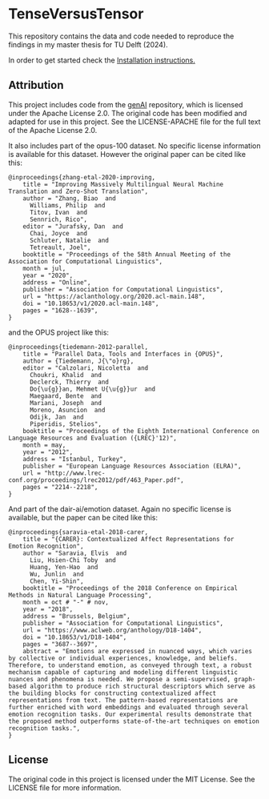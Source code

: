 # TenseVersusTensor

This repository contains the data and code needed to reproduce the findings in my master thesis for TU Delft (2024).

In order to get started check the [Installation instructions.](./INSTALL.md)

## Attribution
This project includes code from the [genAI](https://github.com/rahulunair/genAI/tree/main) repository, which is licensed under the Apache License 2.0. The original code has been modified and adapted for use in this project. See the LICENSE-APACHE file for the full text of the Apache License 2.0.

It also includes part of the opus-100 dataset. No specific license information is available for this dataset. However the original paper can be cited like this:

```
@inproceedings{zhang-etal-2020-improving,
    title = "Improving Massively Multilingual Neural Machine Translation and Zero-Shot Translation",
    author = "Zhang, Biao  and
      Williams, Philip  and
      Titov, Ivan  and
      Sennrich, Rico",
    editor = "Jurafsky, Dan  and
      Chai, Joyce  and
      Schluter, Natalie  and
      Tetreault, Joel",
    booktitle = "Proceedings of the 58th Annual Meeting of the Association for Computational Linguistics",
    month = jul,
    year = "2020",
    address = "Online",
    publisher = "Association for Computational Linguistics",
    url = "https://aclanthology.org/2020.acl-main.148",
    doi = "10.18653/v1/2020.acl-main.148",
    pages = "1628--1639",
}
```

and the OPUS project like this:

```
@inproceedings{tiedemann-2012-parallel,
    title = "Parallel Data, Tools and Interfaces in {OPUS}",
    author = {Tiedemann, J{\"o}rg},
    editor = "Calzolari, Nicoletta  and
      Choukri, Khalid  and
      Declerck, Thierry  and
      Do{\u{g}}an, Mehmet U{\u{g}}ur  and
      Maegaard, Bente  and
      Mariani, Joseph  and
      Moreno, Asuncion  and
      Odijk, Jan  and
      Piperidis, Stelios",
    booktitle = "Proceedings of the Eighth International Conference on Language Resources and Evaluation ({LREC}'12)",
    month = may,
    year = "2012",
    address = "Istanbul, Turkey",
    publisher = "European Language Resources Association (ELRA)",
    url = "http://www.lrec-conf.org/proceedings/lrec2012/pdf/463_Paper.pdf",
    pages = "2214--2218",
}
```

And part of the dair-ai/emotion dataset. Again no specific license is available, but the paper can be cited like this:

```
@inproceedings{saravia-etal-2018-carer,
    title = "{CARER}: Contextualized Affect Representations for Emotion Recognition",
    author = "Saravia, Elvis  and
      Liu, Hsien-Chi Toby  and
      Huang, Yen-Hao  and
      Wu, Junlin  and
      Chen, Yi-Shin",
    booktitle = "Proceedings of the 2018 Conference on Empirical Methods in Natural Language Processing",
    month = oct # "-" # nov,
    year = "2018",
    address = "Brussels, Belgium",
    publisher = "Association for Computational Linguistics",
    url = "https://www.aclweb.org/anthology/D18-1404",
    doi = "10.18653/v1/D18-1404",
    pages = "3687--3697",
    abstract = "Emotions are expressed in nuanced ways, which varies by collective or individual experiences, knowledge, and beliefs. Therefore, to understand emotion, as conveyed through text, a robust mechanism capable of capturing and modeling different linguistic nuances and phenomena is needed. We propose a semi-supervised, graph-based algorithm to produce rich structural descriptors which serve as the building blocks for constructing contextualized affect representations from text. The pattern-based representations are further enriched with word embeddings and evaluated through several emotion recognition tasks. Our experimental results demonstrate that the proposed method outperforms state-of-the-art techniques on emotion recognition tasks.",
}
```

## License
The original code in this project is licensed under the MIT License. See the LICENSE file for more information.
